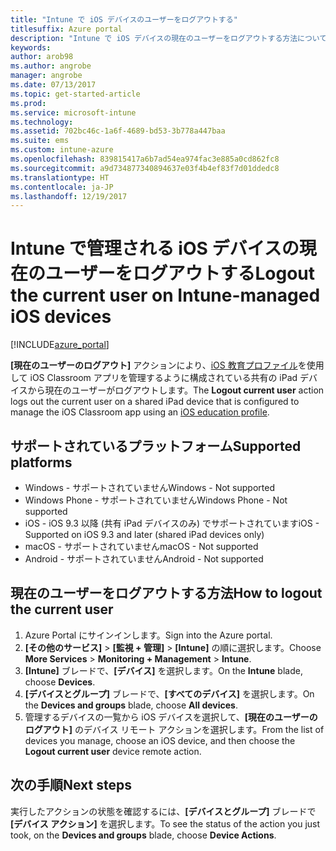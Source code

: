 ```yaml
---
title: "Intune で iOS デバイスのユーザーをログアウトする"
titlesuffix: Azure portal
description: "Intune で iOS デバイスの現在のユーザーをログアウトする方法について説明します。\""
keywords: 
author: arob98
ms.author: angrobe
manager: angrobe
ms.date: 07/13/2017
ms.topic: get-started-article
ms.prod: 
ms.service: microsoft-intune
ms.technology: 
ms.assetid: 702bc46c-1a6f-4689-bd53-3b778a447baa
ms.suite: ems
ms.custom: intune-azure
ms.openlocfilehash: 839815417a6b7ad54ea974fac3e885a0cd862fc8
ms.sourcegitcommit: a9d734877340894637e03f4b4ef83f7d01ddedc8
ms.translationtype: HT
ms.contentlocale: ja-JP
ms.lasthandoff: 12/19/2017
---
```

# <a name="logout-the-current-user-on-intune-managed-ios-devices"></a><span data-ttu-id="41ca4-103">Intune で管理される iOS デバイスの現在のユーザーをログアウトする</span><span class="sxs-lookup"><span data-stu-id="41ca4-103">Logout the current user on Intune-managed iOS devices</span></span>


[!INCLUDE[azure_portal](./includes/azure_portal.md)]


<span data-ttu-id="41ca4-104">**[現在のユーザーのログアウト]** アクションにより、[iOS 教育プロファイル](education-settings-configure-ios.md)を使用して iOS Classroom アプリを管理するように構成されている共有の iPad デバイスから現在のユーザーがログアウトします。</span><span class="sxs-lookup"><span data-stu-id="41ca4-104">The **Logout current user** action logs out the current user on a shared iPad device that is configured to manage the iOS Classroom app using an [iOS education profile](education-settings-configure-ios.md).</span></span> 

## <a name="supported-platforms"></a><span data-ttu-id="41ca4-105">サポートされているプラットフォーム</span><span class="sxs-lookup"><span data-stu-id="41ca4-105">Supported platforms</span></span>

- <span data-ttu-id="41ca4-106">Windows - サポートされていません</span><span class="sxs-lookup"><span data-stu-id="41ca4-106">Windows - Not supported</span></span>
- <span data-ttu-id="41ca4-107">Windows Phone - サポートされていません</span><span class="sxs-lookup"><span data-stu-id="41ca4-107">Windows Phone - Not supported</span></span>
- <span data-ttu-id="41ca4-108">iOS - iOS 9.3 以降 (共有 iPad デバイスのみ) でサポートされています</span><span class="sxs-lookup"><span data-stu-id="41ca4-108">iOS - Supported on iOS 9.3 and later (shared iPad devices only)</span></span>
- <span data-ttu-id="41ca4-109">macOS - サポートされていません</span><span class="sxs-lookup"><span data-stu-id="41ca4-109">macOS - Not supported</span></span>
- <span data-ttu-id="41ca4-110">Android - サポートされていません</span><span class="sxs-lookup"><span data-stu-id="41ca4-110">Android - Not supported</span></span>

## <a name="how-to-logout-the-current-user"></a><span data-ttu-id="41ca4-111">現在のユーザーをログアウトする方法</span><span class="sxs-lookup"><span data-stu-id="41ca4-111">How to logout the current user</span></span>

1.  <span data-ttu-id="41ca4-112">Azure Portal にサインインします。</span><span class="sxs-lookup"><span data-stu-id="41ca4-112">Sign into the Azure portal.</span></span>
2.  <span data-ttu-id="41ca4-113">**[その他のサービス]** > **[監視 + 管理]** > **[Intune]** の順に選択します。</span><span class="sxs-lookup"><span data-stu-id="41ca4-113">Choose **More Services** > **Monitoring + Management** > **Intune**.</span></span>
3.  <span data-ttu-id="41ca4-114">**[Intune]** ブレードで、**[デバイス]** を選択します。</span><span class="sxs-lookup"><span data-stu-id="41ca4-114">On the **Intune** blade, choose **Devices**.</span></span>
4.  <span data-ttu-id="41ca4-115">**[デバイスとグループ]** ブレードで、**[すべてのデバイス]** を選択します。</span><span class="sxs-lookup"><span data-stu-id="41ca4-115">On the **Devices and groups** blade, choose **All devices**.</span></span>
5.  <span data-ttu-id="41ca4-116">管理するデバイスの一覧から iOS デバイスを選択して、**[現在のユーザーのログアウト]** のデバイス リモート アクションを選択します。</span><span class="sxs-lookup"><span data-stu-id="41ca4-116">From the list of devices you manage, choose an iOS device, and then choose the **Logout current user** device remote action.</span></span>

## <a name="next-steps"></a><span data-ttu-id="41ca4-117">次の手順</span><span class="sxs-lookup"><span data-stu-id="41ca4-117">Next steps</span></span>

<span data-ttu-id="41ca4-118">実行したアクションの状態を確認するには、**[デバイスとグループ]** ブレードで **[デバイス アクション]** を選択します。</span><span class="sxs-lookup"><span data-stu-id="41ca4-118">To see the status of the action you just took, on the **Devices and groups** blade, choose **Device Actions**.</span></span>
